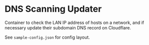 # DNS Scanning Updater

Container to check the LAN IP address of hosts on a network, and if necessary update their subdomain DNS record on Cloudflare.

See `sample-config.json` for config layout.

